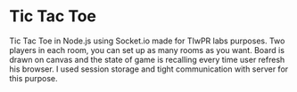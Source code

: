 # Tic Tac Toe 
Tic Tac Toe in Node.js using Socket.io made for TIwPR labs purposes.
Two players in each room, you can set up as many rooms as you want.
Board is drawn on canvas and the state of game is recalling every time user refresh his browser.
I used session storage and tight communication with server for this purpose.
